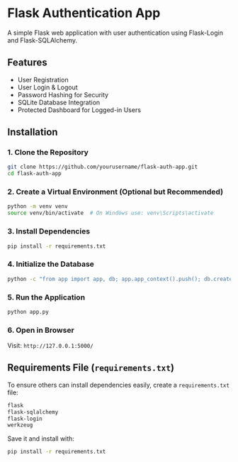# Flask Authentication App

A simple Flask web application with user authentication using Flask-Login and Flask-SQLAlchemy.

## Features
- User Registration
- User Login & Logout
- Password Hashing for Security
- SQLite Database Integration
- Protected Dashboard for Logged-in Users

## Installation
### 1. Clone the Repository
```sh
git clone https://github.com/yourusername/flask-auth-app.git
cd flask-auth-app
```

### 2. Create a Virtual Environment (Optional but Recommended)
```sh
python -m venv venv
source venv/bin/activate  # On Windows use: venv\Scripts\activate
```

### 3. Install Dependencies
```sh
pip install -r requirements.txt
```

### 4. Initialize the Database
```sh
python -c "from app import app, db; app.app_context().push(); db.create_all()"
```

### 5. Run the Application
```sh
python app.py
```

### 6. Open in Browser
Visit: `http://127.0.0.1:5000/`

## Requirements File (`requirements.txt`)
To ensure others can install dependencies easily, create a `requirements.txt` file:
```sh
flask
flask-sqlalchemy
flask-login
werkzeug
```
Save it and install with:
```sh
pip install -r requirements.txt
```


